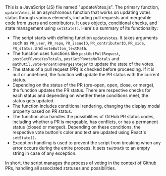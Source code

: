 This is a JavaScript (JS) file named "updateVotes.js". The primary function, `updateVotes`, is an asynchronous function that works on updating votes status through various elements, including pull requests and mergeable code from users and contributors. It uses objects, conditional checks, and state management using `setState()`. Here's a summary of its functionality:

- The script starts with defining function `updateVotes`. It takes arguments such as `PR_user`, `PR_repo`, `PR_issueID`, `PR_contributerID`, `PR_side`, `PR_status`, and `voteButton_textMath`.
- The function uses functions like `postGetPullRequest`, `postGetPRvoteYesTotals`, `postGetPRvoteNoTotals` and `mathUtil.votePercentToMergeInteger` to update the state of the votes.
- The status of a pull request (PR) is checked before proceeding. If it is null or undefined, the function will update the PR status with the current status.
- Depending on the status of the PR (pre-open, open, close, or merge), the function updates the PR status. There are respective checks for each status and depending on whether these conditions meet, the status gets updated.
- The function includes conditional rendering, changing the display modal property based on PR status. 
- The function also handles the possibilities of GitHub PR status codes, including whether a PR is mergeable, has conflicts, or has a permanent status (closed or merged). Depending on these conditions, the respective vote button's color and text are updated using React's `setState()`.
- Exception handling is used to prevent the script from breaking when any error occurs during the entire process. It sets `textMath` to an empty string in case of any exception. 

In short, the script manages the process of voting in the context of Github PRs, handling all associated statuses and possibilities.